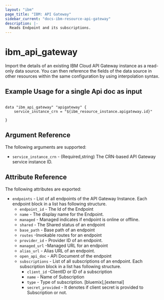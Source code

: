 ```yaml
---
layout: "ibm"
page_title: "IBM: API Gateway"
sidebar_current: "docs-ibm-resource-api-gateway"
description: |-
  Reads Endpoint and its subscriptions.
---
```


# ibm\_api_gateway

Import the details of an existing IBM Cloud API Gateway instance as a read-only data source. You can then reference the fields of the data source in other resources within the same configuration by using interpolation syntax.

## Example Usage for a single Api doc as input

```hcl

data "ibm_api_gateway" "apigateway" {
    service_instance_crn = "${ibm_resource_instance.apigateway.id}"
    
}

```

## Argument Reference

The following arguments are supported:

* `service_instance_crn` - (Required,string) The CRN-based API Gateway service instance ID.


## Attribute Reference

The following attributes are exported:

* `endpoints` - List of all endpoints of the API Gateway Instance. Each endpoint block in a list has following structure.
  * `endpoint_id` - The Id of the Endpoint
  * `name` - The display name for the Endpoint.
  * `managed` - Managed indicates if endpoint is online or offline.
  * `shared` -  The Shared status of an endpoint
  * `base_path` - Base path of an endpoint
  * `routes` -Invokable routes for an endpoint
  * `provider_id` - Provider ID of an endpoint.
  * `managed_url` -Managed URL for an endpoint
  * `alias_url` - Alias URL of an endpoint.
  * `open_api_doc` - APi Document of the endpoint
  * `subscriptions` - List of all subscriptions of an endpoint. Each subscription block in a list has following structure.
    * `client_id` -ClientID or ID of a subscription
    * `name` - Name of Subscription
    * `type` - Type of subscription. [bluemix],[external]
    * `secret_provided` - It denotes if client secret is provided to Subscription or not.